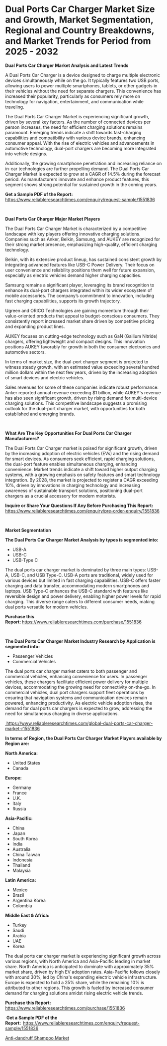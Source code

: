 <p><h1>Dual Ports Car Charger Market Size and Growth, Market Segmentation, Regional and Country Breakdowns, and Market Trends for Period from 2025 -  2032</h1></p><p><strong>Dual Ports Car Charger Market Analysis and Latest Trends</strong></p>
<p><p>A Dual Ports Car Charger is a device designed to charge multiple electronic devices simultaneously while on the go. It typically features two USB ports, allowing users to power multiple smartphones, tablets, or other gadgets in their vehicles without the need for separate chargers. This convenience has increased their popularity, particularly as consumers rely more on technology for navigation, entertainment, and communication while traveling.</p><p>The Dual Ports Car Charger Market is experiencing significant growth, driven by several key factors. As the number of connected devices per person increases, the need for efficient charging solutions remains paramount. Emerging trends indicate a shift towards fast-charging capabilities and compatibility with various device brands, enhancing consumer appeal. With the rise of electric vehicles and advancements in automotive technology, dual-port chargers are becoming more integrated into vehicle designs.</p><p>Additionally, the growing smartphone penetration and increasing reliance on in-car technologies are further propelling demand. The Dual Ports Car Charger Market is expected to grow at a CAGR of 14.5% during the forecast period. As manufacturers innovate and enhance product features, this segment shows strong potential for sustained growth in the coming years.</p></p>
<p><strong>Get a Sample PDF of the Report:&nbsp;</strong> <a href="https://www.reliableresearchtimes.com/enquiry/request-sample/1551836?utm_campaign=2177&utm_medium=2&utm_source=Github&utm_content=ia&utm_term=09022025&utm_id=dual-ports-car-charger">https://www.reliableresearchtimes.com/enquiry/request-sample/1551836</a></p>
<p>&nbsp;</p>
<p><strong>Dual Ports Car Charger Major Market Players</strong></p>
<p><p>The Dual Ports Car Charger Market is characterized by a competitive landscape with key players offering innovative charging solutions. Companies such as Anker, Belkin, Samsung, and AUKEY are recognized for their strong market presence, emphasizing high-quality, efficient charging technology. </p><p>Belkin, with its extensive product lineup, has sustained consistent growth by integrating advanced features like USB-C Power Delivery. Their focus on user convenience and reliability positions them well for future expansion, especially as electric vehicles demand higher charging capacities.</p><p>Samsung remains a significant player, leveraging its brand recognition to enhance its dual-port chargers integrated within its wider ecosystem of mobile accessories. The company’s commitment to innovation, including fast charging capabilities, supports its growth trajectory.</p><p>Ugreen and ORICO Technologies are gaining momentum through their value-oriented products that appeal to budget-conscious consumers. They consistently report increased market share driven by competitive pricing and expanding product lines.</p><p>AUKEY focuses on cutting-edge technology such as GaN (Gallium Nitride) chargers, offering lightweight and compact designs. This innovation positions AUKEY favorably for growth in both the consumer electronics and automotive sectors.</p><p>In terms of market size, the dual-port charger segment is projected to witness steady growth, with an estimated value exceeding several hundred million dollars within the next few years, driven by the increasing adoption of smart devices and electric vehicles.</p><p>Sales revenues for some of these companies indicate robust performance: Anker reported annual revenue exceeding $1 billion, while AUKEY's revenue has also seen significant growth, driven by rising demand for multi-device charging solutions. This competitive landscape suggests a promising outlook for the dual-port charger market, with opportunities for both established and emerging brands.</p></p>
<p>&nbsp;</p>
<p><strong>What Are The Key Opportunities For Dual Ports Car Charger Manufacturers?</strong></p>
<p><p>The Dual Ports Car Charger market is poised for significant growth, driven by the increasing adoption of electric vehicles (EVs) and the rising demand for smart devices. As consumers seek efficient, rapid charging solutions, the dual-port feature enables simultaneous charging, enhancing convenience. Market trends indicate a shift toward higher output charging systems, with a growing emphasis on safety features and smart technology integration. By 2028, the market is projected to register a CAGR exceeding 10%, driven by innovations in charging technology and increasing awareness of sustainable transport solutions, positioning dual-port chargers as a crucial accessory for modern motorists.</p></p>
<p><strong>Inquire or Share Your Questions If Any Before Purchasing This Report:</strong> <a href="https://www.reliableresearchtimes.com/enquiry/pre-order-enquiry/1551836?utm_campaign=2177&utm_medium=2&utm_source=Github&utm_content=ia&utm_term=09022025&utm_id=dual-ports-car-charger">https://www.reliableresearchtimes.com/enquiry/pre-order-enquiry/1551836</a></p>
<p>&nbsp;</p>
<p><strong>Market Segmentation</strong></p>
<p><strong>The Dual Ports Car Charger Market Analysis by types is segmented into:</strong></p>
<p><ul><li>USB-A</li><li>USB-C</li><li>USB-Type C</li></ul></p>
<p><p>The dual ports car charger market is dominated by three main types: USB-A, USB-C, and USB Type-C. USB-A ports are traditional, widely used for various devices but limited in fast charging capabilities. USB-C offers faster charging and data transfer, accommodating modern smartphones and laptops. USB Type-C enhances the USB-C standard with features like reversible design and power delivery, enabling higher power levels for rapid charging. This diverse range caters to different consumer needs, making dual ports versatile for modern vehicles.</p></p>
<p><strong>Purchase this Report:&nbsp;</strong><a href="https://www.reliableresearchtimes.com/purchase/1551836?utm_campaign=2177&utm_medium=2&utm_source=Github&utm_content=ia&utm_term=09022025&utm_id=dual-ports-car-charger">https://www.reliableresearchtimes.com/purchase/1551836</a></p>
<p>&nbsp;</p>
<p><strong>The Dual Ports Car Charger Market Industry Research by Application is segmented into:</strong></p>
<p><ul><li>Passenger Vehicles</li><li>Commercial Vehicles</li></ul></p>
<p><p>The dual ports car charger market caters to both passenger and commercial vehicles, enhancing convenience for users. In passenger vehicles, these chargers facilitate efficient power delivery for multiple devices, accommodating the growing need for connectivity on-the-go. In commercial vehicles, dual port chargers support fleet operations by ensuring that navigation systems and communication devices remain powered, enhancing productivity. As electric vehicle adoption rises, the demand for dual ports car chargers is expected to grow, addressing the need for simultaneous charging in diverse applications.</p></p>
<p><a href="https://www.reliableresearchtimes.com/global-dual-ports-car-charger-market-r1551836?utm_campaign=2177&utm_medium=2&utm_source=Github&utm_content=ia&utm_term=09022025&utm_id=dual-ports-car-charger">&nbsp;https://www.reliableresearchtimes.com/global-dual-ports-car-charger-market-r1551836</a></p>
<p><strong>In terms of Region, the Dual Ports Car Charger Market Players available by Region are:</strong></p>
<p>
    <p> <strong> North America: </strong>
        <ul>
            <li>United States</li>
            <li>Canada</li>
        </ul>
        </p> 
    <p> <strong> Europe: </strong>
        <ul>
            <li>Germany</li>
            <li>France</li>
            <li>U.K.</li>
            <li>Italy</li>
            <li>Russia</li>
        </ul>
        </p> 
    <p> <strong> Asia-Pacific: </strong>
        <ul>
            <li>China</li>
            <li>Japan</li>
            <li>South Korea</li>
            <li>India</li>
            <li>Australia</li>
            <li>China Taiwan</li>
            <li>Indonesia</li>
            <li>Thailand</li>
            <li>Malaysia</li>
        </ul>
        </p> 
    <p> <strong> Latin America: </strong>
        <ul>
            <li>Mexico</li>
            <li>Brazil</li>
            <li>Argentina Korea</li>
            <li>Colombia</li>
        </ul>
        </p> 
    <p> <strong> Middle East & Africa: </strong>
        <ul>
            <li>Turkey</li>
            <li>Saudi</li>
            <li>Arabia</li>
            <li>UAE</li>
            <li>Korea</li>
        </ul>
    </p>
    </p>
<p><p>The dual ports car charger market is experiencing significant growth across various regions, with North America and Asia-Pacific leading in market share. North America is anticipated to dominate with approximately 35% market share, driven by high EV adoption rates. Asia-Pacific follows closely with around 30%, led by China's expanding electric vehicle infrastructure. Europe is expected to hold a 25% share, while the remaining 10% is attributed to other regions. This growth is fueled by increased consumer demand for charging solutions amidst rising electric vehicle trends.</p></p>
<p><strong>Purchase this Report: </strong><a href="https://www.reliableresearchtimes.com/purchase/1551836?utm_campaign=2177&utm_medium=2&utm_source=Github&utm_content=ia&utm_term=09022025&utm_id=dual-ports-car-charger">https://www.reliableresearchtimes.com/purchase/1551836</a></p>
<p>&nbsp;<strong>Get a Sample PDF of the Report:&nbsp;&nbsp;</strong><a href="https://www.reliableresearchtimes.com/enquiry/request-sample/1551836?utm_campaign=2177&utm_medium=2&utm_source=Github&utm_content=ia&utm_term=09022025&utm_id=dual-ports-car-charger">https://www.reliableresearchtimes.com/enquiry/request-sample/1551836</a></p>
<p><strong></strong></p>
<p><p><a href="https://github.com/LilianFaulkner65/Market-Research-Report-List-1/blob/main/anti-dandruff-shampoo-market.md?utm_campaign=2177&utm_medium=2&utm_source=Github&utm_content=ia&utm_term=09022025&utm_id=dual-ports-car-charger">Anti-dandruff Shampoo Market</a></p></p>